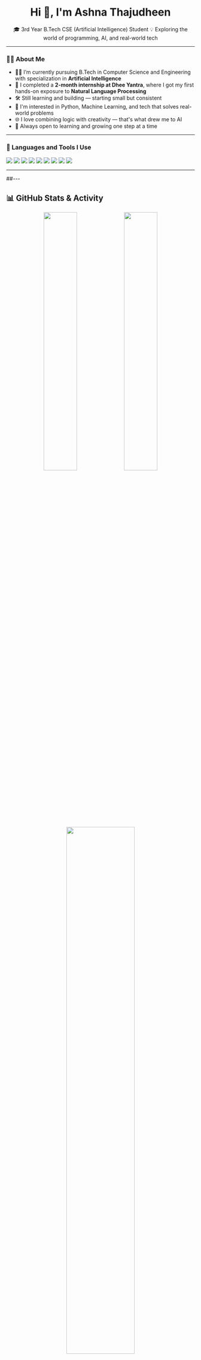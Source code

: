 <h1 align="center">Hi 👋, I'm Ashna Thajudheen</h1>

<p align="center">
🎓 3rd Year B.Tech CSE (Artificial Intelligence) Student  
💡 Exploring the world of programming, AI, and real-world tech  
</p>

---

### 👩‍💻 About Me

- 👩‍🎓 I’m currently pursuing B.Tech in Computer Science and Engineering with specialization in **Artificial Intelligence**
- 🧪 I completed a **2-month internship at Dhee Yantra**, where I got my first hands-on exposure to **Natural Language Processing**
- 🛠 Still learning and building — starting small but consistent
- 🌱 I'm interested in Python, Machine Learning, and tech that solves real-world problems
- 🌐 I love combining logic with creativity — that's what drew me to AI
- 🔄 Always open to learning and growing one step at a time

---

### 🧰 Languages and Tools I Use

<p>
  <img src="https://img.shields.io/badge/Python-3776AB?style=flat&logo=python&logoColor=white"/>
  <img src="https://img.shields.io/badge/C-00599C?style=flat&logo=c&logoColor=white"/>
  <img src="https://img.shields.io/badge/C++-00599C?style=flat&logo=c%2B%2B&logoColor=white"/>
  <img src="https://img.shields.io/badge/Java-007396?style=flat&logo=java&logoColor=white"/>
  <img src="https://img.shields.io/badge/HTML-E34F26?style=flat&logo=html5&logoColor=white"/>
  <img src="https://img.shields.io/badge/VS Code-007ACC?style=flat&logo=visual-studio-code&logoColor=white"/>
  <img src="https://img.shields.io/badge/Canva-00C4CC?style=flat&logo=canva&logoColor=white"/>
  <img src="https://img.shields.io/badge/Git-F05032?style=flat&logo=git&logoColor=white"/>
  <img src="https://img.shields.io/badge/GitHub-181717?style=flat&logo=github&logoColor=white"/>
</p>

---

##---

## 📊 GitHub Stats & Activity

<div align="center">

<!-- GitHub Stats -->
<img src="https://github-readme-stats.vercel.app/api?username=ashnathajudheen&show_icons=true&theme=tokyonight&count_private=true" width="42%" />

<!-- Top Languages -->
<img src="https://github-readme-stats.vercel.app/api/top-langs/?username=ashnathajudheen&layout=compact&theme=tokyonight" width="42%" />

<!-- GitHub Streak -->
<img src="https://streak-stats.demolab.com?user=ashnathajudheen&theme=tokyonight&date_format=M%20j%5B%2C%20Y%5D" width="60%" />

</div>


---

### 🌟 Highlights & Achievements

- 🛡️ **Qualified Semifinalist** in a national-level Cyber Security Hackathon  
  Organized by **National Cybersecurity Research Council**

- 📄 **Presented a Research Paper** on  
  "**Unauthorized Access in Cloud Services**"  
  At **International Conference on Widespread Innovation for Next Generation Systems**  
  (Associated with **ICFOSS** – International Centre for Free and Open Source Software)

---

### 🚧 Projects & Ongoing Work

- 🤝 Collaborating with a team on AI-based academic and technical projects (currently in early development stage)
- 📘 Co-authoring a book chapter titled **“Revolutionizing Patient Care with AI-Enhanced Treatment”**  
  *(Focused on the impact of Artificial Intelligence in modern healthcare systems)*
- 📦 More updates coming soon — excited to share as things grow!

---
### 📚 Certifications & Courses

- ✅ **NPTEL Certification** – Programming in Java *(AICTE/NPTEL – Govt. of India)*
- ✅ **Completed Course** – Introduction to Programming in C *(Foundational course)*
- ✅ **Certified** – Java Programming on **Udemy**
- 📘 **Multiple courses completed** on **LinkedIn Learning** covering:
  - Problem Solving for Programmers  
  - GitHub & Git Essentials  
  - Programming Logic & Fundamentals  
  - More in Python, Java, and Productivity Skills

### 📫 Let's Connect

<p>
  <a href="mailto:ashnathajudheen2002@gmail.com"><img src="https://img.shields.io/badge/Gmail-D14836?style=flat&logo=gmail&logoColor=white" alt="Gmail"/></a>
  <a href="https://www.linkedin.com/in/ashna-thajudheen-1a1b982ba"><img src="https://img.shields.io/badge/LinkedIn-0077B5?style=flat&logo=linkedin&logoColor=white" alt="LinkedIn"/></a>
</p>

---

> “Small steps every day lead to big results.” 🌱
